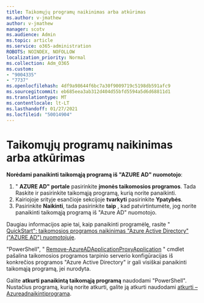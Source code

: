 ```yaml
---
title: Taikomųjų programų naikinimas arba atkūrimas
ms.author: v-jmathew
author: v-jmathew
manager: scotv
ms.audience: Admin
ms.topic: article
ms.service: o365-administration
ROBOTS: NOINDEX, NOFOLLOW
localization_priority: Normal
ms.collection: Adm_O365
ms.custom:
- "9004335"
- "7737"
ms.openlocfilehash: 4df9a98644f6bc7a30f9009719c5198db591afc9
ms.sourcegitcommit: eb685eea3ab312d404d55bfd5594a5d6d68811d1
ms.translationtype: MT
ms.contentlocale: lt-LT
ms.lasthandoff: 01/27/2021
ms.locfileid: "50014904"
---
```

# <a name="delete-or-restore-applications"></a>Taikomųjų programų naikinimas arba atkūrimas

**Norėdami panaikinti taikomąją programą iš "AZURE AD" nuomotojo**:

1. " **AZURE AD" portale** pasirinkite **įmonės taikomosios programos**. Tada Raskite ir pasirinkite taikomąją programą, kurią norite panaikinti.
2. Kairiojoje srityje esančioje sekcijoje **tvarkyti** pasirinkite **Ypatybės**.
3. Pasirinkite **Naikinti**, tada pasirinkite **taip** , kad patvirtintumėte, jog norite panaikinti taikomąją programą iš "Azure AD" nuomotojo.

Daugiau informacijos apie tai, kaip panaikinti programėlę, rasite " [QuickStart": taikomosios programos naikinimas "Azure Active Directory" ("AZURE AD") nuomotojuje](https://docs.microsoft.com/azure/active-directory/manage-apps/delete-application-portal#delete-an-application-from-your-azure-ad-tenant).

"PowerShell", " [Remove-AzureADApplicationProxyApplication](https://docs.microsoft.com/powershell/module/azuread/remove-azureadapplicationproxyapplication) " cmdlet pašalina taikomosios programos tarpinio serverio konfigūracijas iš konkrečios programos "Azure Active Directory" ir gali visiškai panaikinti taikomąją programą, jei nurodyta.

Galite **atkurti panaikintą taikomąją programą** naudodami "PowerShell". Nustačius programą, kurią norite atkurti, galite ją atkurti naudodami [atkurti – Azureadnaikintiprograma](https://docs.microsoft.com/powershell/module/azuread/restore-azureaddeletedapplication).
